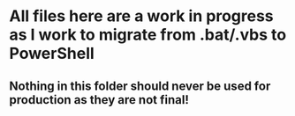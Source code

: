 # All files here are a work in progress as I work to migrate from .bat/.vbs to PowerShell
## Nothing in this folder should never be used for production as they are not final!
